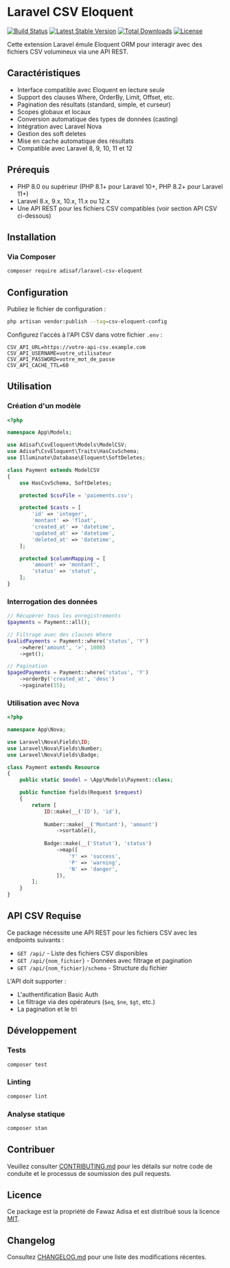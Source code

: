 # Laravel CSV Eloquent

[![Build Status](https://github.com/adisaf/laravel-csv-eloquent/workflows/Tests/badge.svg)](https://github.com/adisaf/laravel-csv-eloquent/actions)
[![Latest Stable Version](https://poser.pugx.org/adisaf/laravel-csv-eloquent/v/stable.svg)](https://packagist.org/packages/adisaf/laravel-csv-eloquent)
[![Total Downloads](https://poser.pugx.org/adisaf/laravel-csv-eloquent/downloads.svg)](https://packagist.org/packages/adisaf/laravel-csv-eloquent)
[![License](https://poser.pugx.org/adisaf/laravel-csv-eloquent/license.svg)](https://packagist.org/packages/adisaf/laravel-csv-eloquent)

Cette extension Laravel émule Eloquent ORM pour interagir avec des fichiers CSV volumineux via une API REST.

## Caractéristiques

- Interface compatible avec Eloquent en lecture seule
- Support des clauses Where, OrderBy, Limit, Offset, etc.
- Pagination des résultats (standard, simple, et curseur)
- Scopes globaux et locaux
- Conversion automatique des types de données (casting)
- Intégration avec Laravel Nova
- Gestion des soft deletes
- Mise en cache automatique des résultats
- Compatible avec Laravel 8, 9, 10, 11 et 12

## Prérequis

- PHP 8.0 ou supérieur (PHP 8.1+ pour Laravel 10+, PHP 8.2+ pour Laravel 11+)
- Laravel 8.x, 9.x, 10.x, 11.x ou 12.x
- Une API REST pour les fichiers CSV compatibles (voir section API CSV ci-dessous)

## Installation

### Via Composer

```bash
composer require adisaf/laravel-csv-eloquent
```

## Configuration

Publiez le fichier de configuration :

```bash
php artisan vendor:publish --tag=csv-eloquent-config
```

Configurez l'accès à l'API CSV dans votre fichier `.env` :

```
CSV_API_URL=https://votre-api-csv.example.com
CSV_API_USERNAME=votre_utilisateur
CSV_API_PASSWORD=votre_mot_de_passe
CSV_API_CACHE_TTL=60
```

## Utilisation

### Création d'un modèle

```php
<?php

namespace App\Models;

use Adisaf\CsvEloquent\Models\ModelCSV;
use Adisaf\CsvEloquent\Traits\HasCsvSchema;
use Illuminate\Database\Eloquent\SoftDeletes;

class Payment extends ModelCSV
{
    use HasCsvSchema, SoftDeletes;

    protected $csvFile = 'paiements.csv';

    protected $casts = [
        'id' => 'integer',
        'montant' => 'float',
        'created_at' => 'datetime',
        'updated_at' => 'datetime',
        'deleted_at' => 'datetime',
    ];

    protected $columnMapping = [
        'amount' => 'montant',
        'status' => 'statut',
    ];
}
```

### Interrogation des données

```php
// Récupérer tous les enregistrements
$payments = Payment::all();

// Filtrage avec des clauses Where
$validPayments = Payment::where('status', 'Y')
    ->where('amount', '>', 1000)
    ->get();

// Pagination
$pagedPayments = Payment::where('status', 'Y')
    ->orderBy('created_at', 'desc')
    ->paginate(15);
```

### Utilisation avec Nova

```php
<?php

namespace App\Nova;

use Laravel\Nova\Fields\ID;
use Laravel\Nova\Fields\Number;
use Laravel\Nova\Fields\Badge;

class Payment extends Resource
{
    public static $model = \App\Models\Payment::class;

    public function fields(Request $request)
    {
        return [
            ID::make(__('ID'), 'id'),
            
            Number::make(__('Montant'), 'amount')
                ->sortable(),
                
            Badge::make(__('Statut'), 'status')
                ->map([
                    'Y' => 'success',
                    'P' => 'warning',
                    'N' => 'danger',
                ]),
        ];
    }
}
```

## API CSV Requise

Ce package nécessite une API REST pour les fichiers CSV avec les endpoints suivants :

- `GET /api/` - Liste des fichiers CSV disponibles
- `GET /api/{nom_fichier}` - Données avec filtrage et pagination
- `GET /api/{nom_fichier}/schema` - Structure du fichier

L'API doit supporter :

- L'authentification Basic Auth
- Le filtrage via des opérateurs (`$eq`, `$ne`, `$gt`, etc.)
- La pagination et le tri

## Développement

### Tests

```bash
composer test
```

### Linting

```bash
composer lint
```

### Analyse statique

```bash
composer stan
```

## Contribuer

Veuillez consulter [CONTRIBUTING.md](CONTRIBUTING.md) pour les détails sur notre code de conduite et le processus de
soumission des pull requests.

## Licence

Ce package est la propriété de Fawaz Adisa et est distribué sous la licence [MIT](LICENSE).

## Changelog

Consultez [CHANGELOG.md](CHANGELOG.md) pour une liste des modifications récentes.
